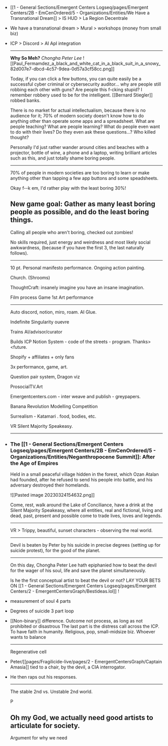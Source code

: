 - [[1 - General Sections/Emergent Centers Logseq/pages/Emergent Centers/2B - EmCenOrdered/5 - Organizations/Entities/We Have a Transnational Dream]] > IS HUD > La Region Decentrale
- We have a transnational dream > Mural > workshops (money from small biz)
- ICP > Discord > AI ApI integration
  
  ---
  
  
  
  
  
  
  
  **Why So Meh?** 
  *Chongha Peter Lee*
  ![[Paul_Fermamdez_a_black_and_white_cat_in_a_black_suit_in_a_snowy_82d007e7-dbcd-4c57-9dea-0d57a3cf58cc.png]]
  
  Today, if you can click a few buttons, you can quite easily be a successful cyber criminal or cybersecurity auditor... why are people still robbing each other with guns? Are people this f-cking stupid? I remember robbery used to be for the intelligent. [[Bernard Stiegler]] robbed banks.
  
  There is no market for actual intellectualism, because there is no audience for it; 70% of modern society doesn't know how to do anything other than operate some apps and a spreadsheet. What are people teaching? What are people learning? What do people even want to do with their lives? Do they even ask these questions...? Who killed thought?
  
  Personally I'd just rather wander around cities and beaches with a projector, bottle of wine, a phone and a laptop, writing brilliant articles such as this, and just totally shame boring people.
  
  ---
  
  
  
  
  70% of people in modern societies are too boring to learn or make anything other than tapping a few app buttons and some speadsheets.
  
  Okay f--k em, I'd rather play with the least boring 30%! 
  
  New game goal: Gather as many least boring people as possible, and do the least boring things.
  ---
  
  
  
  
  
  
  
  
  
  Calling all people who aren't boring, checked out zombies!
  
  No skills required, just energy and weirdness and most likely social awkwardness, (because if you have the first 3, the last naturally follows).
  
  ---
  
  10 pt. Personal manifesto performance. Ongoing action painting.
  
  Church. (Shrooms)
  
  ThoughtCraft: insanely imagine you have an insane imagination.
  
  
  Film process
  Game 1st
  Art performance
  
  
  ---
  
  Auto discord, notion, miro, roam. AI Glue.
  
  Indefinite Singularity ouevre 
  
  Trains AI/advisor/curator
  
  Builds ICP Notion System - code of the streets - program. Thanks><future.
  
  Shopify + affiliates + only fans
  
  3x performance, game, art.
  
  Question pair system, Dragon viz
  
  ProsocialTV.Art
  
  Emergentcenters.com  - inter weave and publish - greypapers.
  
  Banana Revolution Modelling Competition
  
  Surrealism - Katamari . food, bodies, etc.
  
  
  VR Silent Majority Speakeasy.
  
  
  ----
- ### The [[1 - General Sections/Emergent Centers Logseq/pages/Emergent Centers/2B - EmCenOrdered/5 - Organizations/Entities/Neganthropocene Summit]]: After the Age of Empires
  
  Held in a small peaceful village hidden in the forest, which Ozan Atalan had founded, after he refused to send his people into battle, and his adversary destroyed their homelands.
  
  ![[Pasted image 20230324154632.png]]
  
  Come, rest, walk around the Lake of Conciliance, have a drink at the Silent Majority Speakeasy, where all entities, real and fictional, living and dead, past, present and possible come to trade lives, loves and legends.
  
  
  ----
  
  VR > Trippy, beautiful, sunset characters - observing the real world.
  
  ---
  
  
  Devil is beaten by Peter by his suicide in precise degrees (setting up for suicide protest), for the good of the planet. 
  
  ---
  
  
  
  
  
  
  
  On this day, Chongha Peter Lee hath epiphanied how to beat the devil for the wager of his soul, life and save the planet simultaneously.
  
  Is he the first conceptual artist to beat the devil or not? LAY YOUR BETS ON [[1 - General Sections/Emergent Centers Logseq/pages/Emergent Centers/2 - EmergentCentersGraph/Bestideas.lol]] !
- measurement of soul
  4 parts
- Degrees of suicide
  3 part loop
- [[Non-binary]] difference. Outcome not process, as long as not prohibited or disastrous
  The last part is the distress call across the ICP. To have faith in humanity. Religious, pop, small-midsize biz.
  Whoever wants to balance
  
  
  ---
  Regenerative cell
- Peter/[[pages/Fragilicide-live/pages/2 - EmergentCentersGraph/Captain Amasia]] tied to a chair, by the devil, a CIA interrogator.
- He then raps out his responses.
  
  
  ---
  
  
  The stable 2nd vs. Unstable 2nd world.
  
  
  
  
  
  
  
  
  
  P
  
  
  Oh my God, we actually need good artists to articulate for society.
  ---
  
  
  
  
  Argument for why we need